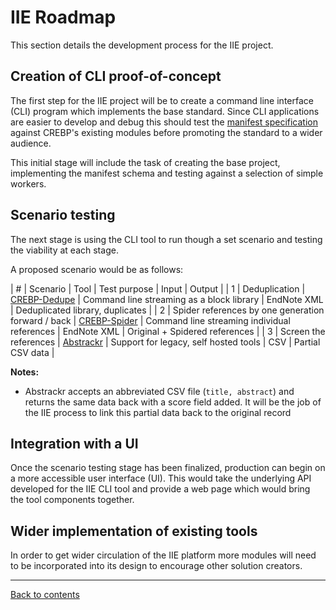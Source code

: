 IIE Roadmap
===========
This section details the development process for the IIE project.


Creation of CLI proof-of-concept
--------------------------------
The first step for the IIE project will be to create a command line interface (CLI) program which implements the base standard.
Since CLI applications are easier to develop and debug this should test the [manifest specification](./manifest.md) against CREBP's existing modules before promoting the standard to a wider audience.

This initial stage will include the task of creating the base project, implementing the manifest schema and testing against a selection of simple workers.


Scenario testing
----------------
The next stage is using the CLI tool to run though a set scenario and testing the viability at each stage.

A proposed scenario would be as follows:

| # | Scenario                                           | Tool                                                | Test purpose                                 | Input       | Output                           |
| 1 | Deduplication                                      | [CREBP-Dedupe](https://github.com/CREBP/sra-dedupe) | Command line streaming as a block library    | EndNote XML | Deduplicated library, duplicates |
| 2 | Spider references by one generation forward / back | [CREBP-Spider](https://github.com/CREBP/sra-dedupe) | Command line streaming individual references | EndNote XML | Original + Spidered references   |
| 3 | Screen the references                              | [Abstrackr](http://abstrackr.cebm.brown.edu)        | Support for legacy, self hosted tools        | CSV         | Partial CSV data                 |


**Notes:**

* Abstrackr accepts an abbreviated CSV file (`title, abstract`) and returns the same data back with a score field added. It will be the job of the IIE process to link this partial data back to the original record


Integration with a UI
---------------------
Once the scenario testing stage has been finalized, production can begin on a more accessible user interface (UI). This would take the underlying API developed for the IIE CLI tool and provide a web page which would bring the tool components together.


Wider implementation of existing tools
--------------------------------------
In order to get wider circulation of the IIE platform more modules will need to be incorporated into its design to encourage other solution creators.



---
[Back to contents](./README.md)
